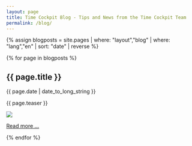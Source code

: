 ```yaml
---
layout: page
title: Time Cockpit Blog - Tips and News from the Time Cockpit Team
permalink: /blog/
---
```


<div class="row blog-overview">
{% assign blogposts = site.pages | where: "layout","blog" | where: "lang","en" | sort: "date" | reverse %}

{% for page in blogposts %}
	<div class="col-sm-12"><h2>{{ page.title }}</h2></div>
	<div class="col-sm-12"><p>{{ page.date | date_to_long_string }}</p></div>
	<div class="col-sm-8"><p>{{ page.teaser }}</p></div>
	<div class="col-sm-4"><img src="{{ page.bannerimage | prepend: site.baseurl }}" /></div>
	<div class="col-sm-12"><p><a href="{{ page.url | prepend: site.baseurl }}">Read more ...</a></p></div>
{% endfor %}
</div>